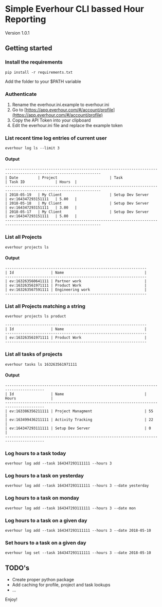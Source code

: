 # Simple Everhour CLI bassed Hour Reporting

Version 1.0.1

## Getting started

### Install the requirements

```shell
pip install -r requirements.txt
```

Add the folder to your $PATH variable

### Authenticate

1. Rename the everhour.ini.example to everhour.ini
2. Go to [https://app.everhour.com/#/account/profile](https://app.everhour.com/#/account/profile)
3. Copy the API Token into your clipboard
4. Edit the everhour.ini file and replace the example token

### List recent time log entries of current user

```shell
everhour log ls --limit 3
```

#### Output

```
------------------------------------------------------------------------------------------------------------------
| Date         | Project                        | Task                           | Task ID              | Hours  |
------------------------------------------------------------------------------------------------------------------
| 2018-05-19   | My Client                      | Setup Dev Server               | ev:164347293151111   | 5.00   |
| 2018-05-18   | My Client                      | Setup Dev Server               | ev:164347293151111   | 3.00   |
| 2018-05-17   | My Client                      | Setup Dev Server               | ev:164347293151111   | 5.00   |
------------------------------------------------------------------------------------------------------------------
```

### List all Projects

```shell
everhour projects ls
```

#### Output

```
-----------------------------------------------------------------
| Id                 | Name                                     |
-----------------------------------------------------------------
| ev:163263560641111 | Partner work                             |
| ev:163263561971111 | Product Work                             |
| ev:163263567591111 | Engineering work                         |
-----------------------------------------------------------------

```

### List all Projects matching a string

```shell
everhour projects ls product
```

```shell
-----------------------------------------------------------------
| Id                 | Name                                     |
-----------------------------------------------------------------
| ev:163263561971111 | Product Work                             |
-----------------------------------------------------------------

```

### List all tasks of projects

```shell
everhour tasks ls 163263561971111
````

#### Output

```·
----------------------------------------------------------------------------------------
| Id                 | Name                                     | Hours                |
----------------------------------------------------------------------------------------
| ev:163386356211111 | Project Managment                        | 55                   |
| ev:163499436211111 | Activity Tracking                        | 22                   |
| ev:164347293111111 | Setup Dev Server                         | 0                    |
----------------------------------------------------------------------------------------
```

### Log hours to a task today

```shell
everhour log add --task 164347293111111 --hours 3
```

### Log hours to a task on yesterday

```shell
everhour log add --task 164347293111111 --hours 3 --date yesterday
```

### Log hours to a task on monday

```shell
everhour log add --task 164347293111111 --hours 3 --date mon
```

### Log hours to a task on a given day

```shell
everhour log add --task 164347293111111 --hours 3 --date 2018-05-10
```

### Set hours to a task on a given day

```shell
everhour log set --task 164347293111111 --hours 3 --date 2018-05-10
```

## TODO's

- Create proper python package
- Add caching for profile, project and task lookups
- ...

Enjoy!
